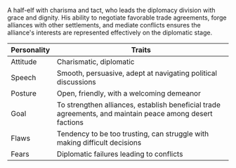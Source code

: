 A half-elf with charisma and tact, who leads the diplomacy division with grace and dignity. His ability to negotiate favorable trade agreements, forge alliances with other settlements, and mediate conflicts ensures the alliance's interests are represented effectively on the diplomatic stage.

| Personality | Traits                                                                                                   |
| ----------- | -------------------------------------------------------------------------------------------------------- |
| Attitude    | Charismatic, diplomatic                                                                                  |
| Speech      | Smooth, persuasive, adept at navigating political discussions                                            |
| Posture     | Open, friendly, with a welcoming demeanor                                                                |
| Goal        | To strengthen alliances, establish beneficial trade agreements, and maintain peace among desert factions |
| Flaws       | Tendency to be too trusting, can struggle with making difficult decisions                                |
| Fears       | Diplomatic failures leading to conflicts                                                                 |